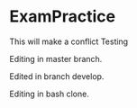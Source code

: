 # ExamPractice


This will make a conflict
Testing


Editing in master branch.

Edited in branch develop.


Editing in bash clone.

